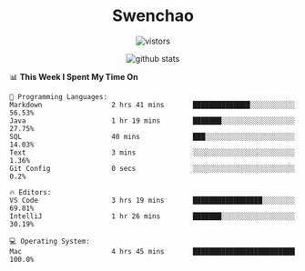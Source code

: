 <h1 align="center">Swenchao</h3>

<p align="center">
  <img src="https://visitor-badge.glitch.me/badge?page_id=Swenchao" alt="vistors" />
</p>

<p align="center">
  <img src="https://github-readme-stats.vercel.app/api?username=Swenchao&count_private=true&show_icons=true&theme=vue-dark&hide_title=true" alt="github stats" />
</p>

<!--START_SECTION:waka-->
📊 **This Week I Spent My Time On** 

```text
💬 Programming Languages: 
Markdown                 2 hrs 41 mins       ██████████████░░░░░░░░░░░   56.53% 
Java                     1 hr 19 mins        ███████░░░░░░░░░░░░░░░░░░   27.75% 
SQL                      40 mins             ███░░░░░░░░░░░░░░░░░░░░░░   14.03% 
Text                     3 mins              ░░░░░░░░░░░░░░░░░░░░░░░░░   1.36% 
Git Config               0 secs              ░░░░░░░░░░░░░░░░░░░░░░░░░   0.2%

🔥 Editors: 
VS Code                  3 hrs 19 mins       █████████████████░░░░░░░░   69.81% 
IntelliJ                 1 hr 26 mins        ███████░░░░░░░░░░░░░░░░░░   30.19%

💻 Operating System: 
Mac                      4 hrs 45 mins       █████████████████████████   100.0%

```


<!--END_SECTION:waka-->
